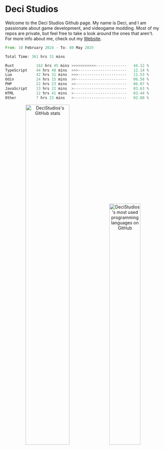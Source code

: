 # Deci Studios
Welcome to the Deci Studios Github page. My name is Deci, and I am passionate about game development, and videogame modding. Most of my repos are private, but feel free to take a look around the ones that aren't.
For more info about me, check out my <a href="https://decidev.co.uk" target="_blank">Website</a>.
<!--START_SECTION:waka-->

```rust
From: 10 February 2024 - To: 08 May 2025

Total Time: 361 hrs 31 mins

Rust          162 hrs 45 mins >>>>>>>>>>>--------------   44.12 %
TypeScript    44 hrs 48 mins  >>>----------------------   12.14 %
Lua           42 hrs 31 mins  >>>----------------------   11.53 %
Odin          24 hrs 15 mins  >>-----------------------   06.58 %
PHP           22 hrs 23 mins  >>-----------------------   06.07 %
JavaScript    13 hrs 22 mins  >------------------------   03.63 %
HTML          12 hrs 41 mins  >------------------------   03.44 %
Other         7 hrs 23 mins   >------------------------   02.00 %
```

<!--END_SECTION:waka-->
<p align="center">
  <a href="https://github.com/anuraghazra/github-readme-stats" target="_blank"><img src="https://github-readme-stats.vercel.app/api?username=decistudios&show_icons=true&count_private=true&theme=omni&hide_border=true" alt="DeciStudios's GitHub stats" width="53.1%" /></a>
  <a href="https://github.com/anuraghazra/github-readme-stats" target="_blank"><img width="44.7%" src="https://github-readme-stats.vercel.app/api/top-langs/?username=decistudios&theme=omni&layout=compact&hide_border=true&langs_count=6" alt="DeciStudios's most used programming languages on GitHub" /></a>
</p>


